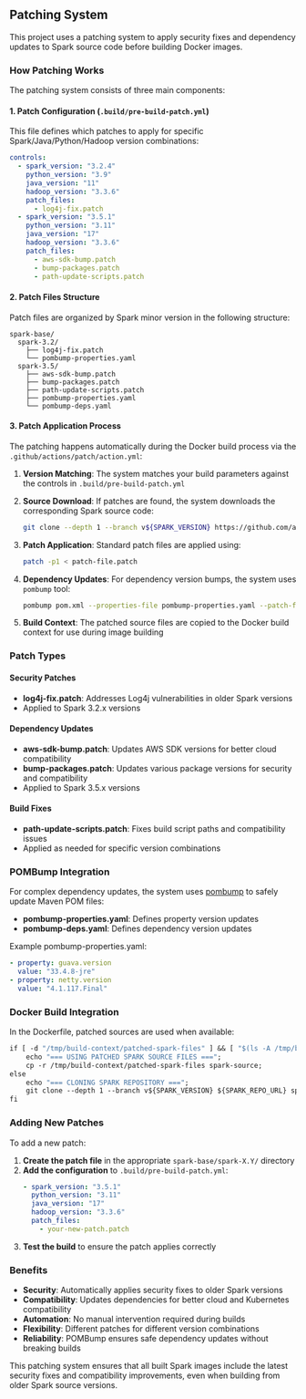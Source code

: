 ## Patching System

This project uses a patching system to apply security fixes and dependency updates to Spark source code before building Docker images.

### How Patching Works

The patching system consists of three main components:

#### 1. Patch Configuration (`.build/pre-build-patch.yml`)

This file defines which patches to apply for specific Spark/Java/Python/Hadoop version combinations:

```yaml
controls:
  - spark_version: "3.2.4"
    python_version: "3.9"
    java_version: "11"
    hadoop_version: "3.3.6"
    patch_files:
      - log4j-fix.patch
  - spark_version: "3.5.1"
    python_version: "3.11"
    java_version: "17"
    hadoop_version: "3.3.6"
    patch_files:
      - aws-sdk-bump.patch
      - bump-packages.patch
      - path-update-scripts.patch
```

#### 2. Patch Files Structure

Patch files are organized by Spark minor version in the following structure:

```
spark-base/
  spark-3.2/
    ├── log4j-fix.patch
    └── pombump-properties.yaml
  spark-3.5/
    ├── aws-sdk-bump.patch
    ├── bump-packages.patch
    ├── path-update-scripts.patch
    ├── pombump-properties.yaml
    └── pombump-deps.yaml
```

#### 3. Patch Application Process

The patching happens automatically during the Docker build process via the `.github/actions/patch/action.yml`:

1. **Version Matching**: The system matches your build parameters against the controls in `.build/pre-build-patch.yml`

2. **Source Download**: If patches are found, the system downloads the corresponding Spark source code:
   ```bash
   git clone --depth 1 --branch v${SPARK_VERSION} https://github.com/apache/spark.git
   ```

3. **Patch Application**: Standard patch files are applied using:
   ```bash
   patch -p1 < patch-file.patch
   ```

4. **Dependency Updates**: For dependency version bumps, the system uses `pombump` tool:
   ```bash
   pombump pom.xml --properties-file pombump-properties.yaml --patch-file pombump-deps.yaml
   ```

5. **Build Context**: The patched source files are copied to the Docker build context for use during image building

### Patch Types

#### Security Patches
- **log4j-fix.patch**: Addresses Log4j vulnerabilities in older Spark versions
- Applied to Spark 3.2.x versions

#### Dependency Updates  
- **aws-sdk-bump.patch**: Updates AWS SDK versions for better cloud compatibility
- **bump-packages.patch**: Updates various package versions for security and compatibility
- Applied to Spark 3.5.x versions

#### Build Fixes
- **path-update-scripts.patch**: Fixes build script paths and compatibility issues
- Applied as needed for specific version combinations

### POMBump Integration

For complex dependency updates, the system uses [pombump](https://github.com/chainguard-dev/pombump) to safely update Maven POM files:

- **pombump-properties.yaml**: Defines property version updates
- **pombump-deps.yaml**: Defines dependency version updates

Example pombump-properties.yaml:
```yaml
- property: guava.version
  value: "33.4.8-jre"
- property: netty.version  
  value: "4.1.117.Final"
```

### Docker Build Integration

In the Dockerfile, patched sources are used when available:

```dockerfile
if [ -d "/tmp/build-context/patched-spark-files" ] && [ "$(ls -A /tmp/build-context/patched-spark-files 2>/dev/null)" ]; then
    echo "=== USING PATCHED SPARK SOURCE FILES ===";
    cp -r /tmp/build-context/patched-spark-files spark-source;
else
    echo "=== CLONING SPARK REPOSITORY ===";
    git clone --depth 1 --branch v${SPARK_VERSION} ${SPARK_REPO_URL} spark-source;
fi
```

### Adding New Patches

To add a new patch:

1. **Create the patch file** in the appropriate `spark-base/spark-X.Y/` directory
2. **Add the configuration** to `.build/pre-build-patch.yml`:
   ```yaml
   - spark_version: "3.5.1"
     python_version: "3.11" 
     java_version: "17"
     hadoop_version: "3.3.6"
     patch_files:
       - your-new-patch.patch
   ```
3. **Test the build** to ensure the patch applies correctly

### Benefits

- **Security**: Automatically applies security fixes to older Spark versions
- **Compatibility**: Updates dependencies for better cloud and Kubernetes compatibility  
- **Automation**: No manual intervention required during builds
- **Flexibility**: Different patches for different version combinations
- **Reliability**: POMBump ensures safe dependency updates without breaking builds

This patching system ensures that all built Spark images include the latest security fixes and compatibility improvements, even when building from older Spark source versions.